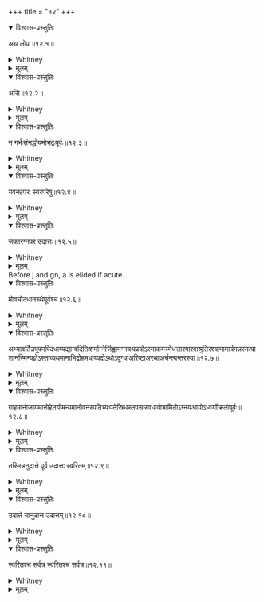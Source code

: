 +++
title = "१२"
+++
<details open><summary>विश्वास-प्रस्तुतिः</summary>

अथ लोपः॥१२.१॥
</details>

<details><summary>Whitney</summary>

Now for cases of elision.  
</details>

<details><summary>मूलम्</summary>

अथ लोपः॥१२.१॥
</details>

<details open><summary>विश्वास-प्रस्तुतिः</summary>

असि॥१२.२॥
</details>

<details><summary>Whitney</summary>

The a of asi is elided.  
</details>

<details><summary>मूलम्</summary>

असि॥१२.२॥
</details>

<details open><summary>विश्वास-प्रस्तुतिः</summary>

न गर्भःसंनद्धोयमोभद्रःपूर्वः॥१२.३॥
</details>

<details><summary>Whitney</summary>

But not when garbhaḥ, saṃnaddhaḥ, yamaḥ, or bhadraḥ precedes.  
</details>

<details><summary>मूलम्</summary>

न गर्भःसंनद्धोयमोभद्रःपूर्वः॥१२.३॥
</details>

<details open><summary>विश्वास-प्रस्तुतिः</summary>

यवनहपरः स्वरपरेषु॥१२.४॥
</details>

<details><summary>Whitney</summary>

a is elided before y, v, n, and h, when these are followed by a vowel.  
</details>

<details><summary>मूलम्</summary>

यवनहपरः स्वरपरेषु॥१२.४॥
</details>

<details open><summary>विश्वास-प्रस्तुतिः</summary>

जकारग्नपर उदात्तः॥१२.५॥
</details>

<details><summary>Whitney</summary>

jakāragnapara udāttaḥ  
</details>

<details><summary>मूलम्</summary>

जकारग्नपर उदात्तः॥१२.५॥
</details>
Before j and gn, a is elided if acute.  

<details open><summary>विश्वास-प्रस्तुतिः</summary>

मोवचोदधानस्थेपूर्वश्च॥१२.६॥
</details>

<details><summary>Whitney</summary>

Before gn, also when preceded by maḥ, vacaḥ, dadhānaḥ, and sthe.  
</details>

<details><summary>मूलम्</summary>

मोवचोदधानस्थेपूर्वश्च॥१२.६॥
</details>

<details open><summary>विश्वास-प्रस्तुतिः</summary>

अभ्यावर्तिन्नपूपमपिदधाम्यद्यान्वदितिःशर्माग्नेर्जिह्वामग्नयःपप्रयोऽस्माकमस्मेधत्ताश्माश्वाश्रुतिरश्यामामार्यमन्नस्मत्पाशानस्मिन्यज्ञेऽस्ताव्यथमानाभिद्रोहमधाय्यदोऽथोऽदुग्धाअरिष्टाअरथाअर्चन्त्यन्तरस्या॥१२.७॥
</details>

<details><summary>Whitney</summary>

The a is elided in abhyāvartin, apūpam, api dadhāmi, adyānu, aditiḥ, śarma, agner, jihvām, agnayaḥ, paprayaḥ, asmākam, asme dhatta, aśmā, aśvā wherever found, aśyāma, amā, aryaman, asmatpāśān, asmin yajñe, astā, avyathamānā, abhidroham, adhāyi, adaḥ, atho, adugdhāḥ, ariṣṭāḥ, arathāḥ, arcanti, antar asyām, atra stha, annāya, aṅgirasvat, and akaram.  
</details>

<details><summary>मूलम्</summary>

अभ्यावर्तिन्नपूपमपिदधाम्यद्यान्वदितिःशर्माग्नेर्जिह्वामग्नयःपप्रयोऽस्माकमस्मेधत्ताश्माश्वाश्रुतिरश्यामामार्यमन्नस्मत्पाशानस्मिन्यज्ञेऽस्ताव्यथमानाभिद्रोहमधाय्यदोऽथोऽदुग्धाअरिष्टाअरथाअर्चन्त्यन्तरस्या॥१२.७॥
</details>

<details open><summary>विश्वास-प्रस्तुतिः</summary>

गाहमानोजायमानोहेतयोमन्यमानोवनस्पतिभ्यःपतेस्रिधस्तपसःस्वधावोभामितोऽग्नयआयोऽध्वर्योक्रतोपूर्वः॥१२.८॥
</details>

<details><summary>Whitney</summary>

An a is elided when preceded by gāhamānaḥ, jāyamānaḥ ketayaḥ, manyamānaḥ, vanaspatibhyaḥ, pate, sridhaḥ, tapasaḥ, svadhāvaḥ, bhāmitaḥ, agnayaḥ, āyo, adhvaryo, and krato.  
</details>

<details><summary>मूलम्</summary>

गाहमानोजायमानोहेतयोमन्यमानोवनस्पतिभ्यःपतेस्रिधस्तपसःस्वधावोभामितोऽग्नयआयोऽध्वर्योक्रतोपूर्वः॥१२.८॥
</details>

<details open><summary>विश्वास-प्रस्तुतिः</summary>

तस्मिन्ननुदात्ते पूर्व उदात्तः स्वरितम्॥१२.९॥
</details>

<details><summary>Whitney</summary>

When the elided a is grave, the preceding dipthong, if acute, becomes circumflex.  
</details>

<details><summary>मूलम्</summary>

तस्मिन्ननुदात्ते पूर्व उदात्तः स्वरितम्॥१२.९॥
</details>

<details open><summary>विश्वास-प्रस्तुतिः</summary>

उदात्ते चानुदात्त उदात्तम्॥१२.१०॥
</details>

<details><summary>Whitney</summary>

When it is acute, the preceding dipthong, if grave, becomes acute.  
</details>

<details><summary>मूलम्</summary>

उदात्ते चानुदात्त उदात्तम्॥१२.१०॥
</details>

<details open><summary>विश्वास-प्रस्तुतिः</summary>

स्वरितश्च सर्वत्र स्वरितश्च सर्वत्र॥१२.११॥
</details>

<details><summary>Whitney</summary>

As also, in every case, if circumflex.  
</details>

<details><summary>मूलम्</summary>

स्वरितश्च सर्वत्र स्वरितश्च सर्वत्र॥१२.११॥
</details>
